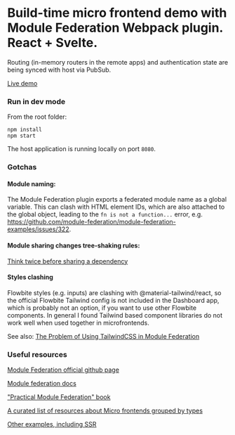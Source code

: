 # Build-time micro frontend demo with Module Federation Webpack plugin. React + Svelte.

Routing (in-memory routers in the remote apps) and authentication state are being synced with host via PubSub.

[Live demo](https://djuyc1jmeh0tr.cloudfront.net)

### Run in dev mode

From the root folder:

```
npm install
npm start
```

The host application is running locally on port `8080`.

### Gotchas

#### Module naming:

The Module Federation plugin exports a federated module name as a global variable. This can clash with HTML element IDs, which are also attached to the global object, leading to the `fn is not a function...` error, e.g. https://github.com/module-federation/module-federation-examples/issues/322.

#### Module sharing changes tree-shaking rules:

[Think twice before sharing a dependency](https://medium.com/@marvusm.mmi/webpack-module-federation-think-twice-before-sharing-a-dependency-18b3b0e352cb)

#### Styles clashing

Flowbite styles (e.g. inputs) are clashing with @material-tailwind/react, so the official Flowbite Tailwind config is not included in the Dashboard app, which is probably not an option, if you want to use other Flowbite components. In general I found Tailwind based component libraries do not work well when used together in microfrontends.

See also: [The Problem of Using TailwindCSS in Module Federation](https://malcolmkee.com/blog/using-tailwindcss-with-module-federation/#a-new-solution)

### Useful resources

[Module Federation official github page](https://github.com/module-federation)

[Module federation docs](https://module-federation.io/docs/en/mf-docs/0.2/getting-started/)

["Practical Module Federation" book](https://module-federation.myshopify.com/products/practical-module-federation)

[A curated list of resources about Micro frontends grouped by types](https://github.com/billyjov/microfrontend-resources)

[Other examples, including SSR](https://github.com/module-federation/module-federation-examples)
